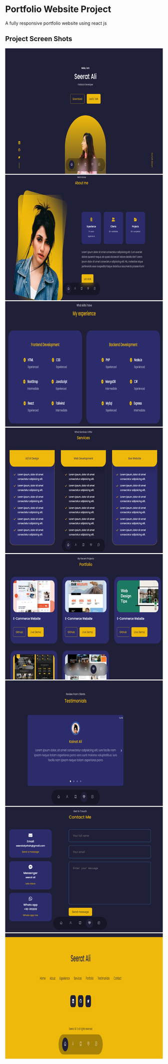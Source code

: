 # Portfolio Website Project

A fully responsive portfolio website using react js

<div>
 <h2>
 Project Screen Shots
 </h2>
 <div>
 <img src="src/assets/project-screenshots/ss1.png" width="800" height="400" />
 <img src="src/assets/project-screenshots/ss2.png" width="800" height="400" />
 <img src="src/assets/project-screenshots/ss3.png" width="800" height="400" />
 <img src="src/assets/project-screenshots/ss4.png" width="800" height="400" />
 <img src="src/assets/project-screenshots/ss5.png" width="800" height="400" />
 <img src="src/assets/project-screenshots/ss6.png" width="800" height="400" />
 <img src="src/assets/project-screenshots/ss7.png" width="800" height="400" />
 <img src="src/assets/project-screenshots/ss8.png" width="800" height="400" />
 </div>
</div>
